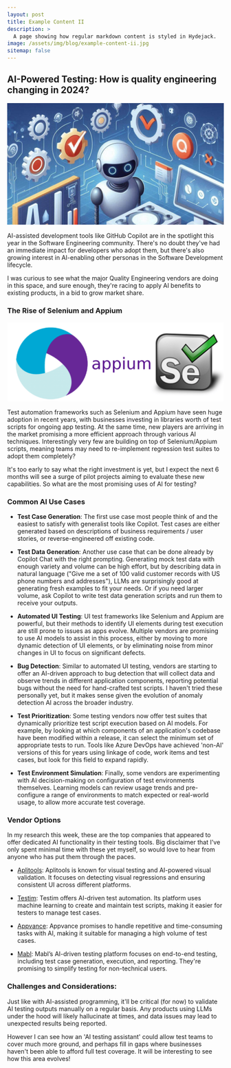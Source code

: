 ```yaml
---
layout: post
title: Example Content II
description: >
  A page showing how regular markdown content is styled in Hydejack.
image: /assets/img/blog/example-content-ii.jpg
sitemap: false
---
```


## AI-Powered Testing: How is quality engineering changing in 2024?

![AI-Powered Testing](/assets/img/blog/ai-powered-testing-intro.png)

AI-assisted development tools like GitHub Copilot are in the spotlight this year in the Software Engineering community. There's no doubt they've had an immediate impact for developers who adopt them, but there's also growing interest in AI-enabling other personas in the Software Development lifecycle.

I was curious to see what the major Quality Engineering vendors are doing in this space, and sure enough, they're racing to apply AI benefits to existing products, in a bid to grow market share. 

### The Rise of Selenium and Appium

![Appium and Selenium](/assets/img/blog/appium-selenium.png)

Test automation frameworks such as Selenium and Appium have seen huge adoption in recent years, with businesses investing in libraries worth of test scripts for ongoing app testing. At the same time, new players are arriving in the market promising a more efficient approach through various AI techniques. Interestingly very few are building on top of Selenium/Appium scripts, meaning teams may need to re-implement regression test suites to adopt them completely?

It's too early to say what the right investment is yet, but I expect the next 6 months will see a surge of pilot projects aiming to evaluate these new capabilities. So what are the most promising uses of AI for testing?

### Common AI Use Cases

- **Test Case Generation**: The first use case most people think of and the easiest to satisfy with generalist tools like Copilot. Test cases are either generated based on descriptions of business requirements / user stories, or reverse-engineered off existing code.

- **Test Data Generation**: Another use case that can be done already by Copilot Chat with the right prompting. Generating mock test data with enough variety and volume can be high effort, but by describing data in natural language ("Give me a set of 100 valid customer records with US phone numbers and addresses"), LLMs are surprisingly good at generating fresh examples to fit your needs. Or if you need larger volume, ask Copilot to write test data generation scripts and run them to receive your outputs.

- **Automated UI Testing**: UI test frameworks like Selenium and Appium are powerful, but their methods to identify UI elements during test execution are still prone to issues as apps evolve. Multiple vendors are promising to use AI models to assist in this process, either by moving to more dynamic detection of UI elements, or by eliminating noise from minor changes in UI to focus on significant defects.

- **Bug Detection**: Similar to automated UI testing, vendors are starting to offer an AI-driven approach to bug detection that will collect data and observe trends in different application components, reporting potential bugs without the need for hand-crafted test scripts. I haven't tried these personally yet, but it makes sense given the evolution of anomaly detection AI across the broader industry.

- **Test Prioritization**: Some testing vendors now offer test suites that dynamically prioritize test script execution based on AI models. For example, by looking at which components of an application's codebase have been modified within a release, it can select the minimum set of appropriate tests to run. Tools like Azure DevOps have achieved 'non-AI' versions of this for years using linkage of code, work items and test cases, but look for this field to expand rapidly.

- **Test Environment Simulation**: Finally, some vendors are experimenting with AI decision-making on configuration of test environments themselves. Learning models can review usage trends and pre-configure a range of environments to match expected or real-world usage, to allow more accurate test coverage.

### Vendor Options
In my research this week, these are the top companies that appeared to offer dedicated AI functionality in their testing tools. Big disclaimer that I've only spent minimal time with these yet myself, so would love to hear from anyone who has put them through the paces.

- [Aplitools](https://applitools.com/): Aplitools is known for visual testing and AI-powered visual validation. It focuses on detecting visual regressions and ensuring consistent UI across different platforms. 

- [Testim](https://www.testim.io/): Testim offers AI-driven test automation. Its platform uses machine learning to create and maintain test scripts, making it easier for testers to manage test cases. 

- [Appvance](https://appvance.ai/): Appvance promises to handle repetitive and time-consuming tasks with AI, making it suitable for managing a high volume of test cases. 

- [Mabl](https://www.mabl.com/): Mabl’s AI-driven testing platform focuses on end-to-end testing, including test case generation, execution, and reporting. They're promising to simplify testing for non-technical users.

### Challenges and Considerations: 

Just like with AI-assisted programming, it'll be critical (for now) to validate AI testing outputs manually on a regular basis. Any products using LLMs under the hood will likely hallucinate at times, and data issues may lead to unexpected results being reported.

However I can see how an 'AI testing assistant' could allow test teams to cover much more ground, and perhaps fill in gaps where businesses haven't been able to afford full test coverage. It will be interesting to see how this area evolves!
